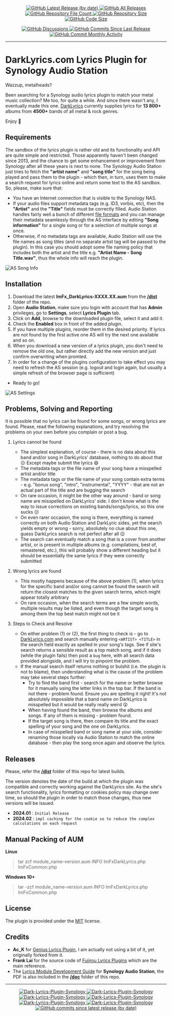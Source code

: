 <p align="center">
    <a href="https://github.com/imfx77/Dark-Lyrics-Plugin-Synology/releases">
        <img src="https://img.shields.io/github/v/release/imfx77/Dark-Lyrics-Plugin-Synology?style=for-the-badge&color=brightgreen" alt="GitHub Latest Release (by date)" title="GitHub Latest Release (by date)">
    </a>
    <a href="https://github.com/imfx77/Dark-Lyrics-Plugin-Synology/releases">
        <img src="https://img.shields.io/github/downloads/imfx77/Dark-Lyrics-Plugin-Synology/total?style=for-the-badge&color=orange" alt="GitHub All Releases" title="GitHub All Downloads">
    </a>
    <a href="https://github.com/imfx77/Dark-Lyrics-Plugin-Synology/releases">
        <img src="https://img.shields.io/github/directory-file-count/imfx77/Dark-Lyrics-Plugin-Synology?style=for-the-badge&color=orange" alt="GitHub Repository File Count" title="GitHub Repository File Count">
    </a>
    <a href="https://github.com/imfx77/Dark-Lyrics-Plugin-Synology/releases">
        <img src="https://img.shields.io/github/repo-size/imfx77/Dark-Lyrics-Plugin-Synology?style=for-the-badge&color=orange" alt="GitHub Repository Size" title="GitHub Repository Size">
    </a>
    <a href="https://github.com/imfx77/Dark-Lyrics-Plugin-Synology/releases">
        <img src="https://img.shields.io/github/languages/code-size/imfx77/Dark-Lyrics-Plugin-Synology?style=for-the-badge&color=orange" alt="GitHub Code Size" title="GitHub Code Size">
    </a>
</p>
<p align="center">
    <a href="https://github.com/imfx77/Dark-Lyrics-Plugin-Synology/discussions">
        <img src="https://img.shields.io/github/discussions/imfx77/Dark-Lyrics-Plugin-Synology?style=for-the-badge&color=blue" alt="GitHub Discussions" title="Read Discussions">
    </a>
    <a href="https://github.com/imfx77/Dark-Lyrics-Plugin-Synology/compare">
        <img src="https://img.shields.io/github/commits-since/imfx77/Dark-Lyrics-Plugin-Synology/latest?include_prereleases&style=for-the-badge&color=blue" alt="GitHub Commits Since Last Release" title="GitHub Commits Since Last Release">
    </a>
    <a href="https://github.com/imfx77/Dark-Lyrics-Plugin-Synology/compare">
        <img src="https://img.shields.io/github/commit-activity/m/imfx77/Dark-Lyrics-Plugin-Synology?style=for-the-badge&color=blue" alt="GitHub Commit Monthly Activity" title="GitHub Commit Monthly Activity">
    </a>
</p>

-------


DarkLyrics.com Lyrics Plugin for Synology Audio Station
=======================================================

Wazzup, metalheads?

Been searching for a Synology audio lyrics plugin to match your metal music collection?
Me too, for quite a while. And since there wasn't any, I eventually made this one.
[DarkLyrics](http://www.darklyrics.com/) currently supplies lyrics for **13 800+** albums from **4500+** bands of all metal & rock genres.

Enjoy 🤘

Requirements
------------

The sandbox of the lyrics plugin is rather old and its functionality and API are quite simple and restricted. Those apparently haven't been changed since 2013, and the chance to get some enhancement or improvement from Synology after all these years is next to none. The Synology Audio Station just tries to fetch the **"artist name"** and **"song title"** for the song being played and pass them to the plugin - which then, in turn, uses them to make a search request for lyrics online and return some text to the AS sandbox.
So, please, make sure that:

* You have an Internet connection that is visible to the Synology NAS.
* If your audio files support metadata tags (e.g. ID3, vorbis, etc), then the **"Artist"** and the **"Title"** fields must be correctly filled. Audio Station handles fairly well a bunch of different [file formats](https://www.synology.com/en-nz/dsm/7.1/software_spec/audio_station) and you can manage their metadata seamlessly through the AS interface by editing **"Song information"** for a single song or for a selection of multiple songs at once.
* Otherwise, if no metadata tags are available, Audio Station will use the file names as song titles (and no separate artist tag will be passed to the plugin). In this case you should adopt some file naming policy that includes both the artist and the title e.g. **"Artist Name - Song Title.wav"**, thus the whole info will reach the plugin.

![AS Song Info](/assets/AS_SongInfo.png)

Installation
------------

1. Download the latest **ImFx_DarkLyrics-XXXX.XX.aum** from the [**/dist**](https://github.com/imfx77/Dark-Lyrics-Plugin-Synology/tree/master/dist) folder of the repo.
2. Open **Audio Station**, make sure you login with account that has **Admin** privileges, go to **Settings**, select **Lyrics Plugin** tab.
3. Click on **Add**, browse to the downloaded plugin file, select it and add it.
4. Check the **Enabled** box in front of the added plugin.
5. If you have multiple plugins, reorder them in the desired priority. If lyrics are not found by the first active one AS will try the next one available and so on.
6. When you download a new version of a lyrics plugin, you don't need to remove the old one, but rather directly add the new version and just confirm overwriting when promted.
7. In order for a change of the plugins configuration to take effect you may need to refresh the AS session (e.g. logout and login again, but usually a simple refresh of the browser page is sufficient)

* Ready to go!

![AS Settings](/assets/AS_Settings.png)

Problems, Solving and Reporting
-------------------------------

It is possible that no lyrics can be found for some songs, or wrong lyrics are found.
Please, read the following explanations, and try resolving the problems on your own before you complain or post a bug.

1. Lyrics cannot be found

   * The simplest explanation, of course - there is no data about this band and/or song in DarkLyrics' database, nothing to do about that 😕 Except maybe submit the lyrics 😄
   * The metadata tags or the file name of your song have a misspelled artist and/or title
   * The metadata tags or the file name of your song contain extra terms - e.g. "bonus song", "intro", "instrumental", "YYYY" - that are not an actual part of the title and are bugging the search
   * On rare occasion, it might be the other way around - band or song name are misspelled on DarkLyrics' side. I don't know what is the way to issue corrections on existing bands/songs/lyrics, so this one sucks 😕
   * On even rarer occasion, the song is there, everything is named correctly on both Audio Station and DarkLyric sides, yet the search yields empty or wrong - sorry, absolutely no clue about this one, guess DarkLyrics search is not perfect after all 😉
   * The search can eventually match a song that is a cover from another artist, or is present in multiple albums (e.g. compilations, best of, remastered, etc.), this will probably show a different heading but it should be essentially the same lyrics if they were correctly submitted
2. Wrong lyrics are found

   * This mostly happens because of the above problem (1), when lyrics for the specific band and/or song cannot be found the search will return the closest matches to the given search terms, which might appear totally arbitrary
   * On rare occasion, when the search terms are a few simple words, multiple results may be listed, and even though the target song is among them the top best match might not be it
3. Steps to Check and Resolve

   * On either problem (1) or (2), the first thing to check is - go to [DarkLyrics.com](http://www.darklyrics.com/) and search manually entering `<ARTIST> <TITLE>` in the search field exactly as spelled in your song's tags. See if site's search returns a sensible result as a top match song, and if it does (while the plugin fails) then post a `bug` here, with all search data provided alongside, and I will try to pinpoint the problem.
   * If the manual search itself returns nothing or bulshit (i.e. the plugin is not to blame), then understanding what is the cause of the problem may take several steps further:
     * Try to find the band first - search for the name or better browse for it manually using the letter links in the top bar. If the band is not there - problem found. Ensure you are spelling it right! It's not absolutely impossible that a band name on DarkLyrics is misspelled but it would be really really weird 😲
     * When having found the band, then browse the albums and songs. If any of them is missing - problem found.
     * If the target song is there, then compare its title and the exact spelling of your song and the one on DarkLyrics.
     * In case of misspelled band or song name at your side, consider renaming those locally via Audio Station to match the online database - then play the song once again and observe the lyrics.

Releases
--------

Please, refer the [**/dist**](https://github.com/imfx77/Dark-Lyrics-Plugin-Synology/tree/master/dist) folder of this repo for latest builds.

The version denotes the date of the build at which the plugin was compatible and correctly working against the DarkLyrics site.
As the site's search functionality, lyrics formatting or cookies policy may change over time, so should the plugin in order to match those changes, thus new versions will be issued.

* **2024.01** : `Initial Release`
* **2024.02** : `impl caching for the cookie so to reduce the complex calculations on each request`

Manual Packing of AUM
---------------------

**Linux**

> tar zcf module_name-version.aum INFO ImFxDarkLyrics.php ImFxCommon.php

**Windows 10+**

> tar -zcf module_name-version.aum INFO ImFxDarkLyrics.php ImFxCommon.php

License
-------

The plugin is provided under the [MIT](LICENSE) license.

Credits
-------

* **Ac_K** for [Genius Lyrics Plugin](https://github.com/AcK77/Genius-Lyrics-Plugin-Synology), I am actually not using a bit of it, yet originally forked from it.
* **Frank Lai** for the source code of [Fujirou Lyrics Plugins](https://github.com/franklai/synologylyric/tree/master/src) which are the main reference.
* The [Lyrics Module Development Guide](https://global.download.synology.com/download/Document/DeveloperGuide/AS_Guide.pdf) for **Synology Audio Station**, the PDF is also included in the [**/doc**](https://github.com/imfx77/Dark-Lyrics-Plugin-Synology/tree/master/doc) folder of this repo.

-------

<p align="center">
    <a href="https://github.com/imfx77/Dark-Lyrics-Plugin-Synology/stargazers" title="View Stargazers">
        <img src="https://img.shields.io/github/stars/imfx77/Dark-Lyrics-Plugin-Synology?logo=github&style=flat-square" alt="Dark-Lyrics-Plugin-Synology">
    </a>
    <a href="https://github.com/imfx77/Dark-Lyrics-Plugin-Synology/forks" title="See Forks">
        <img src="https://img.shields.io/github/forks/imfx77/Dark-Lyrics-Plugin-Synology?logo=github&style=flat-square" alt="Dark-Lyrics-Plugin-Synology">
    </a>
    <a href="https://github.com/imfx77/Dark-Lyrics-Plugin-Synology/blob/master/LICENSE" title="Read License">
        <img src="https://img.shields.io/github/license/imfx77/Dark-Lyrics-Plugin-Synology?style=flat-square" alt="Dark-Lyrics-Plugin-Synology">
    </a>
    <a href="https://github.com/imfx77/Dark-Lyrics-Plugin-Synology/issues" title="Open Issues">
        <img src="https://img.shields.io/github/issues-raw/imfx77/Dark-Lyrics-Plugin-Synology?style=flat-square" alt="Dark-Lyrics-Plugin-Synology">
    </a>
    <a href="https://github.com/imfx77/Dark-Lyrics-Plugin-Synology/issues?q=is%3Aissue+is%3Aclosed" title="Closed Issues">
        <img src="https://img.shields.io/github/issues-closed/imfx77/Dark-Lyrics-Plugin-Synology?style=flat-square" alt="Dark-Lyrics-Plugin-Synology">
    </a>
    <a href="https://github.com/imfx77/Dark-Lyrics-Plugin-Synology/discussions" title="Read Discussions">
        <img src="https://img.shields.io/github/discussions/imfx77/Dark-Lyrics-Plugin-Synology?style=flat-square" alt="Dark-Lyrics-Plugin-Synology">
    </a>
    <a href="https://github.com/imfx77/Dark-Lyrics-Plugin-Synology/compare/" title="Latest Commits">
        <img alt="GitHub commits since latest release (by date)" src="https://img.shields.io/github/commits-since/imfx77/Dark-Lyrics-Plugin-Synology/latest?style=flat-square">
    </a>
</p>
